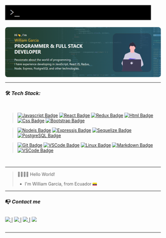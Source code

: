 
![Welcome](https://raw.githubusercontent.com/william-gar/only-images/main/readme-images/cover-image/welcome-readme-github.gif)
---

![Background-portfolio](https://raw.githubusercontent.com/william-gar/only-images/main/readme-images/cover-image/background-readme.png)

---

### 🛠️ **_Tech Stack:_**
<br>

> [![Javascript Badge](https://img.shields.io/badge/-Javascript-F0DB4F?style=for-the-badge&labelColor=222222&logo=javascript&logoColor=F0DB4F)](#)
[![React Badge](https://img.shields.io/badge/-React%20JS-61DBFB?style=for-the-badge&labelColor=222222&logo=react&logoColor=61DBFB)](#)
[![Redux  Badge](https://img.shields.io/badge/-Redux-764ABC?style=for-the-badge&labelColor=222222&logo=redux&logoColor=ffffff)](#)
[![Html Badge](https://img.shields.io/badge/-Html-E44D2A?style=for-the-badge&labelColor=222222&logo=html5&logoColor=ffffff)](#)
[![Css Badge](https://img.shields.io/badge/-CSS-2C4DE4?style=for-the-badge&labelColor=222222&logo=css3&logoColor=ffffff)](#)
[![Bootstrap Badge](https://img.shields.io/badge/-Bootstrap-7432F8?style=for-the-badge&labelColor=222222&logo=bootstrap&logoColor=7432F8)](#)

> [![Nodejs Badge](https://img.shields.io/badge/-Node%20js-3C873A?style=for-the-badge&labelColor=222222&logo=node.js&logoColor=3C873A)](#)
[![Expressjs Badge](https://img.shields.io/badge/-Express%20js-A52A2A?style=for-the-badge&labelColor=222222&logo=node.js&logoColor=3c873a)](#)
[![Sequelize Badge](https://img.shields.io/badge/-Sequelize-444444?style=for-the-badge&labelColor=222222&logo=sequelize&logoColor=ffffff)](#)
[![PostgreSQL Badge](https://img.shields.io/badge/-Postgresql-32658E?style=for-the-badge&labelColor=222222&logo=postgresql&logoColor=ffffff)](#)

> [![Git Badge](https://img.shields.io/badge/-git-E63758?style=for-the-badge&labelColor=222222&logo=git&logoColor=ffffff)](#)
[![VSCode Badge](https://img.shields.io/badge/-NPM-222222?style=for-the-badge&labelColor=ff00ff&logo=npm&logoColor=2D5CA4)](#)
[![Linux Badge](https://img.shields.io/badge/-Linux-444444?style=for-the-badge&labelColor=ff00ff&logo=linux&logoColor=111111)](#)
[![Markdown Badge](https://img.shields.io/badge/-Markdown-4995BF?style=for-the-badge&labelColor=333333&logo=markdown&logoColor=ffffff)](#)
[![VSCode Badge](https://img.shields.io/badge/-VS%20CODE-2C2C32?style=for-the-badge&labelColor=ffffff&logo=visualstudiocode&logoColor=2D5CA4)](#)

<br>

---
>👋👨🏻‍💻 Hello World!
>
>- I'm William Garcia, from Ecuador <img src="https://raw.githubusercontent.com/william-gar/only-images/main/readme-images/cover-image/Ecuador-flag.png" width="14px"/>

---
### 📭 **_Contact me_**
<br>

<div>  
  <a href="https://www.linkedin.com/in/williamgar/" target="_blank">
    <img src="https://img.shields.io/badge/LinkedIn-0077B5?style=for-the-badge&logo=linkedin&logoColor=white" />
  </a> |
  <a href="#" target="_blank">
    <img src="https://img.shields.io/badge/Portfolio-555555?style=for-the-badge&logo=square&logoColor=ffff00" />
  </a> |
  <a href="#" target="_blank">
    <img src="https://img.shields.io/badge/Mail-50A853?style=for-the-badge&logo=gmail&logoColor=000000" />
  </a> |
  <a href="#" target="_blank">
    <img src="https://img.shields.io/badge/Slack-1A1D21?style=for-the-badge&logo=slack&logoColor=ffffff" />
  </a>
</div>
<br>

---

